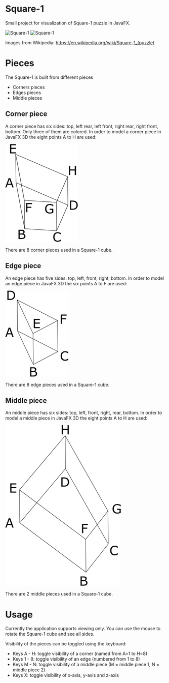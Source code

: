 # Square-1

Small project for visualization of Square-1 puzzle in JavaFX.

![Square-1](https://upload.wikimedia.org/wikipedia/commons/thumb/d/d8/Square-1_solved.jpg/200px-Square-1_solved.jpg) ![Square-1](https://upload.wikimedia.org/wikipedia/commons/thumb/7/7c/Square-1_scrambled.jpg/200px-Square-1_scrambled.jpg)

Images from Wikipedia: https://en.wikipedia.org/wiki/Square-1_(puzzle)

# Pieces

The Square-1 is built from different pieces

+ Corners pieces
+ Edges pieces
+ Middle pieces

## Corner piece

A corner piece has six sides: top, left rear, left front, right rear, right front, bottom. Only three of them are colored. In order to model a corner piece in JavaFX 3D the eight points A to H are used:


![Corner Piece](images/corner.png)

There are 8 corner pieces used in a Square-1 cube.

## Edge piece

An edge piece has five sides: top, left, front, right, bottom. In order to model an edge piece in JavaFX 3D the six points A to F are used:


![Edge Piece](images/edge.png)

There are 8 edge pieces used in a Square-1 cube.

## Middle piece

An middle piece has six sides: top, left, front, right, rear, bottom. In order to model a middle piece in JavaFX 3D the eight points A to H are used:


![Middle Piece](images/middle.png)

There are 2 middle pieces used in a Square-1 cube.


# Usage

Currently the application supports viewing only. You can use the mouse to rotate the Square-1 cube and see all sides.

Visibility of the pieces can be toggled using the keyboard:

+ Keys A - H: toggle visibility of a corner (named from A=1 to H=8)
+ Keys 1 - 8: toggle visibility of an edge (numbered from 1 to 8)
+ Keys M - N: toggle visibility of a middle piece (M = middle piece 1, N = middle piece 2)
+ Keys X: toggle visibility of x-axis, y-axis and z-axis
